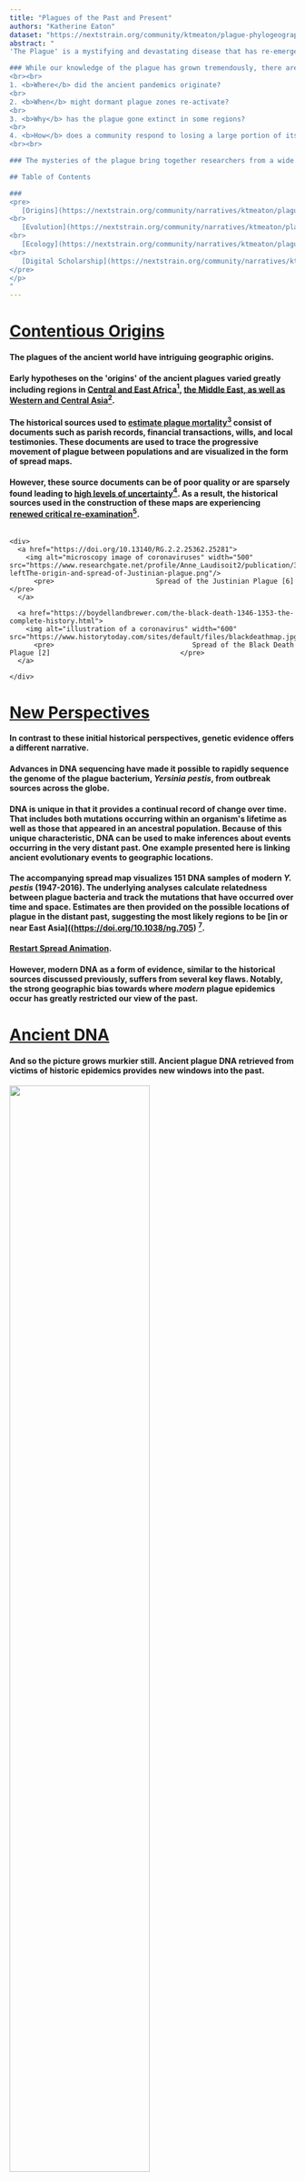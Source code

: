 ```yaml
---
title: "Plagues of the Past and Present"
authors: "Katherine Eaton"
dataset: "https://nextstrain.org/community/ktmeaton/plague-phylogeography/plague150Remote?d=map&legend=closed"
abstract: "
'The Plague' is a mystifying and devastating disease that has re-emerged multiple times throughout history. From the Plague of Justinian (6th century), through the centuries long Black Death (14th-19th century), to the Madagascar Plague Outbreak (2017), this infectious disease has resulted in exceptional mortality and societal upheaval.

### While our knowledge of the plague has grown tremendously, there are many outstanding questions:
<br><br>
1. <b>Where</b> did the ancient pandemics originate?
<br>
2. <b>When</b> might dormant plague zones re-activate?
<br>
3. <b>Why</b> has the plague gone extinct in some regions?
<br>
4. <b>How</b> does a community respond to losing a large portion of its population?
<br><br>

### The mysteries of the plague bring together researchers from a wide variety of disciplines from art history to microbiology. Each field contributes a unique perspective to the questions of how people are affected and cope with this disease, as well as where, when, and why it suddenly appears...

## Table of Contents

###
<pre>
   [Origins](https://nextstrain.org/community/narratives/ktmeaton/plague-phylogeography/plagueSCDS2020Remote?n=1)
<br>
   [Evolution](https://nextstrain.org/community/narratives/ktmeaton/plague-phylogeography/plagueSCDS2020Remote?n=4)
<br>
   [Ecology](https://nextstrain.org/community/narratives/ktmeaton/plague-phylogeography/plagueSCDS2020Remote?n=5)
<br>
   [Digital Scholarship](https://nextstrain.org/community/narratives/ktmeaton/plague-phylogeography/plagueSCDS2020Remote?n=7)
</pre>
</p>
"
---
```



<!----------------------------------------------------------------------------->
<!--                     1 : LS : Origins Ancient Plague                     -->
<!----------------------------------------------------------------------------->
# [Contentious Origins](https://nextstrain.org/community/ktmeaton/plague-phylogeography/plague150Remote?d=map)
#### The plagues of the ancient world have intriguing geographic origins.

#### Early hypotheses on the 'origins' of the ancient plagues varied greatly including regions in [Central and East Africa](https://doi.org/10.2307/600071)[<sup>1</sup>](https://nextstrain.org/community/narratives/ktmeaton/plague-phylogeography/plagueSCDS2020Remote?n=8), [the Middle East, as well as Western and Central Asia](https://boydellandbrewer.com/the-black-death-1346-1353-the-complete-history.html)[<sup>2</sup>](https://nextstrain.org/community/narratives/ktmeaton/plague-phylogeography/plagueSCDS2020Remote?n=8).<br>

#### The historical sources used to [estimate plague mortality](https://www.springer.com/gp/book/9783540257943)[<sup>3</sup>](https://nextstrain.org/community/narratives/ktmeaton/plague-phylogeography/plagueSCDS2020Remote?n=8) consist of documents such as parish records, financial transactions, wills, and local testimonies. These documents are used to trace the progressive movement of plague between populations and are visualized in the form of spread maps.

#### However, these source documents can be of poor quality or are sparsely found leading to [high levels of uncertainty](https://doi.org/10.1111/j.1467-9671.2012.01369.x)[<sup>4</sup>](https://nextstrain.org/community/narratives/ktmeaton/plague-phylogeography/plagueSCDS2020Remote?n=8). As a result, the historical sources used in the construction of these maps are experiencing [renewed critical re-examination](https://www.routledge.com/Spatial-Analysis-in-Health-Geography/Kanaroglou-Delmelle/p/book/9781138546615)[<sup>5</sup>](https://nextstrain.org/community/narratives/ktmeaton/plague-phylogeography/plagueSCDS2020Remote?n=8).

<!----------------------------------------------------------------------------->
<!--                     1 : RS : Origins Maps                               -->
<!----------------------------------------------------------------------------->
```auspiceMainDisplayMarkdown

<div>
  <a href="https://doi.org/10.13140/RG.2.2.25362.25281">
    <img alt="microscopy image of coronaviruses" width="500" src="https://www.researchgate.net/profile/Anne_Laudisoit2/publication/315837122/figure/fig1/AS:652961457897473@1532689551350/a-leftThe-origin-and-spread-of-Justinian-plague.png"/>
      <pre>                         Spread of the Justinian Plague [6]                         </pre>
  </a>

  <a href="https://boydellandbrewer.com/the-black-death-1346-1353-the-complete-history.html">
    <img alt="illustration of a coronavirus" width="600" src="https://www.historytoday.com/sites/default/files/blackdeathmap.jpg"/>
      <pre>                                  Spread of the Black Death Plague [2]                                </pre>
  </a>

</div>

```


<!----------------------------------------------------------------------------->
<!--                     2 : LS : Origins New Lens                           -->
<!----------------------------------------------------------------------------->
# [New Perspectives](https://nextstrain.org/community/ktmeaton/plague-phylogeography/plague150Remote?d=map&animate=1400-01-01,2017-01-01,0,1,30000)
#### In contrast to these initial historical perspectives, genetic evidence offers a different narrative.

#### Advances in DNA sequencing have made it possible to rapidly sequence the genome of the plague bacterium, *Yersinia pestis*, from outbreak sources across the globe.

#### DNA is unique in that it provides a continual record of change over time. That includes both mutations occurring within an organism's lifetime as well as those that appeared in an ancestral population. Because of this unique characteristic, DNA can be used to make inferences about events occurring in the very distant past. One example presented here is linking ancient evolutionary events to geographic locations.

#### The accompanying spread map visualizes 151 DNA samples of modern *Y. pestis* (1947-2016). The underlying analyses calculate relatedness between plague bacteria and track the mutations that have occurred over time and space. Estimates are then provided on the possible locations of plague in the distant past, suggesting the most likely regions to be [in or near East Asia]((https://doi.org/10.1038/ng.705) [<sup>7</sup>](https://nextstrain.org/community/narratives/ktmeaton/plague-phylogeography/plagueSCDS2020Remote?n=8).

#### [Restart Spread Animation](https://nextstrain.org/community/narratives/ktmeaton/plague-phylogeography/plagueSCDS2020Remote?n=2).

#### However, modern DNA as a form of evidence, similar to the historical sources discussed previously, suffers from several key flaws. Notably, the strong geographic bias towards where <i>modern</i> plague epidemics occur has greatly restricted our view of the past.

<!----------------------------------------------------------------------------->
<!--                     3 : LS : Origins Ancient DNA                        -->
<!----------------------------------------------------------------------------->
# [Ancient DNA](https://nextstrain.org/community/ktmeaton/plague-phylogeography/plague150Remote?d=map&country=sweden)
#### And so the picture grows murkier still. Ancient plague DNA retrieved from victims of historic epidemics provides new windows into the past.
<a href="https://www.history.com/news/is-the-black-death-the-ancestor-of-all-modern-plagues">
  <img src="https://www.history.com/.image/c_limit%2Ccs_srgb%2Cq_auto:good%2Cw_686/MTU3ODc4NTk4NjgzOTI4Mjg3/image-placeholder-title.webp" width="70%">
        <p style='text-align: center;'>London's East Smithfield "plague pits", Black Death.</p>
</a>

#### A recent study identified the plague bacterium in skeletal remains from [Sweden 4,900 years ago](https://doi.org/10.1016/j.cell.2018.11.005)[<sup>8</sup>](https://nextstrain.org/community/narratives/ktmeaton/plague-phylogeography/plagueSCDS2020Remote?n=8). Given that Europe was largely excluded from being a candidate origin of plague, this finding is particularly surprising. New hypotheses are constantly emerging concerning the spread of plague across Eurasia. The case is anything but closed.
<a href="https://doi.org/10.1016/j.cell.2018.11.005">
  <img src="https://raw.githubusercontent.com/ktmeaton/plague-phylogeography/master/narratives/images/neolithic-map-1.png" width="80%">
        <p style='text-align: center;'>The Spread of Neolithic Plague [8]</p>
</a>


<!----------------------------------------------------------------------------->
<!--                     4 : LS : Evolution Time Vortex                      -->
<!----------------------------------------------------------------------------->
# [Time Vortex of Evolution](https://nextstrain.org/community/ktmeaton/plague-phylogeography/plague150Remote?d=tree&l=clock&m=time)
#### To critique the previous maps on the spread of the plague, it is important to consider several statistical problems.

#### To model the past using genetic data, we make and test theories about how evolution proceeds over time.

#### Unfortunately, the plague does not follow the rules of a <b>"molecular clock"</b>, where evolution should occur at a constant rate. Under this model, a 'younger' strain (ex. collected in 2000) should have more mutations than an 'older' strain (ex. collected in 1950).

#### Instead, there are dramatic fluctuations where the bacterium may ["speed up" or "slow down" it's pace of evolution](https://doi.org/10.1073/pnas.1205750110)[<sup>9</sup>](https://nextstrain.org/community/narratives/ktmeaton/plague-phylogeography/plagueSCDS2020Remote?n=8).

# Regression

#### The visual to the right compares time on the X-axis (the date) with the mutations that have occurred on the Y-axis (divergence). The dots represent plague samples, and ideally they should fall on the dark black line.

#### The bubbles above the black line have <b>more</b> mutations than expected, and those below the black line have <b>fewer</b> mutations than expected.

#### How can we a reconstruct geographic spread over time, with evidence that behaves so chaotically?


<!----------------------------------------------------------------------------->
<!--                     5 : LS : Ecology Picky                              -->
<!----------------------------------------------------------------------------->
# [Plague's Not Picky](https://nextstrain.org/community/ktmeaton/plague-phylogeography/plague150Remote?d=tree&c=host&legend=open)
#### The solution could be in understanding why this disease does not evolve in a "clock-like" manner. And a clue may lie in considering the ecology of plague.

#### Although plague is primarily a disease of rodents, [virtually all mammals](http://reviverestore.org/wp-content/uploads/2015/02/Gage-and-Kosoy_USGS-Blk-footed-ferret-symp_2006-copy.pdf)[<sup>10</sup>](https://nextstrain.org/community/narratives/ktmeaton/plague-phylogeography/plagueSCDS2020Remote?n=8) are capable of becoming infected when exposed . The movement of plague between novel hosts and environments may be a key factor in explaining why the rate of evolution changes so suddenly.

#### The accompanying visual is a [phylogenetic tree](https://nextstrain.org/help/general/how-to-read-a-tree), where the bubbles represent plague samples and the connecting lines show their degree of relatedness. The color indicates what mammalian host or flea vector the bacteria was isolated from.

#### No obvious patterns emerge as the colors appear 'randomly' distributed. But perhaps the [rodent subfamily Arvicolinae](https://nextstrain.org/community/ktmeaton/plague-phylogeography/plague150Remote?c=host&d=tree&f_host=Microtus,Neodon,Lasiopodomys) is tentatively associated with extra-long branch lengths (ie. rapid evolution).

#### New perspectives on exploratory data analysis that are ecologically-grounded have great potential to yield greater insight.


<!----------------------------------------------------------------------------->
<!--                     6 : LS : Ecology Human                              -->
<!----------------------------------------------------------------------------->
# [Human Spillover](https://nextstrain.org/community/ktmeaton/plague-phylogeography/plague150Remote?c=host&d=tree,map&f_host=Homo&legend=closed)
#### This ecological fluidity to adapt to different hosts has had devastating consequences for human populations.

#### ['Spillover' events](https://doi.org/10.1038/nrmicro.2017.45)[<sup>11</sup>](https://nextstrain.org/community/narratives/ktmeaton/plague-phylogeography/plagueSCDS2020Remote?n=8), where plague crosses over environmental and species boundaries, has led to human outbreaks all across the globe.

#### There is not just a single strain of plague responsible for human infections. Instead, plague strains from many different lineages throughout the evolutionary tree have been linked to epidemics.

#### However, certain lineages of plague seem to be more 'successful' than others, leading to global pandemics and extensive mortality.

#### The question of why these particular bacteria vary in their virulence potential continues to be one of paramount importance.


<!----------------------------------------------------------------------------->
<!--                     7 : LS : Digital Scholarship                        -->
<!----------------------------------------------------------------------------->
# [Digital Scholarship](https://nextstrain.org/community/ktmeaton/plague-phylogeography/plague150Remote?d=map)
#### The data in this exhibit all derive from publicly accessible projects available through the [National Centre for Biotechnology Information](https://www.ncbi.nlm.nih.gov/).

#### This exhibit only captures a very small fraction (151 samples) of the available plague datasets that could be harnessed for analysis (1500+ and growing).

#### Method documentation for the project can be found at [Read the Docs](https://plague-phylogeography.readthedocs.io/en/latest/).

#### The underlying code is open-access via a [GitHub Repository](https://github.com/ktmeaton/plague-phylogeography) and is continually developed for reproducibility.

#### Future work will focus on expanding scope, both geographically and temporally, and integrating new theoretical perspectives to shed further light on the mysteries of <b>where</b>, <b>when</b>, and <b>how</b> plague spreads across the globe.

<!----------------------------------------------------------------------------->
<!--                     8 : LS : References Numbered                        -->
<!----------------------------------------------------------------------------->
# [References](https://nextstrain.org/community/ktmeaton/plague-phylogeography/plague150Remote?d=tree,map&legend=closed)
1. Dols, M. W. (1974). [Plague in early Islamic history](https://doi.org/10.2307/600071). *Journal of the American Oriental Society*, 94(3), 371–383.
2. Benedictow, O. J. (2004). [The Black Death, 1346-1353: The Complete History](https://boydellandbrewer.com/the-black-death-1346-1353-the-complete-history.html). Woodbridge, Suffolk, United Kingdom: Boydell Press.
3. Christakos, G., Olea, R. A., Serre, M. L., Yu, H.-L., & Wang, L.-L. (2005). [Interdisciplinary Public Health Reasoning and Epidemic Modelling: The Case of Black Death](https://doi.org/10.1007/3-540-28165-7). Berlin Heidelberg: Springer-Verlag.
4. Skog, L., & Hauska, H. (2013). [Spatial Modeling of the Black Death in Sweden](https://doi.org/10.1111/j.1467-9671.2012.01369.x). *Transactions in GIS*, 17(4), 589–611.
5. Bossak, B. H., & Welford, M. R. (2016). [Spatio-Temporal Characteristics of the Medieval Black Death](https://www.routledge.com/Spatial-Analysis-in-Health-Geography/Kanaroglou-Delmelle/p/book/9781138546615). In P. Kanaroglou & E. D. Delmelle (Eds.), Spatial Analysis in Health Geography (pp. 93–106). Routledge.
6. Laudisoit, A. (2009). [Diversity, ecology and status of potential hosts and vectors of the plague bacillus *Yersinia pestis* (PhD Thesis)](https://doi.org/10.13140/RG.2.2.25362.25281). University of Liège and Antwerpen.
7. Morelli, G., Song, Y., Mazzoni, C. J., Eppinger, M., Roumagnac, P., Wagner, D. M., ... Achtman, M. (2010). [*Yersinia pestis* genome sequencing identifies patterns of global phylogenetic diversity](https://doi.org/10.1038/ng.705). *Nature Genetics*, 42(12), 1140–1143.
8. Rascovan, N., Sjögren, K.-G., Kristiansen, K., Nielsen, R., Willerslev, E., Desnues, C., & Rasmussen, S. (2019). [Emergence and spread of basal lineages of *Yersinia pestis* during the Neolithic Decline](https://doi.org/10.1016/j.cell.2018.11.005). *Cell*, 176(1), 295-305.e10.
9. Cui, Y., Yu, C., Yan, Y., Li, D., Li, Y., Jombart, T., ... Yang, R. (2013). [Historical variations in mutation rate in an epidemic pathogen, *Yersinia pestis*](https://doi.org/10.1073/pnas.1205750110). *Proceedings of the National Academy of Sciences*, 110(2), 577–582.
10. Gage, K., & Kosoy, M. (2006). [Recent trends in plague ecology](http://reviverestore.org/wp-content/uploads/2015/02/Gage-and-Kosoy_USGS-Blk-footed-ferret-symp_2006-copy.pdf). *USG Survey*, 213–231.
11. Plowright, R. K., Parrish, C. R., McCallum, H., Hudson, P. J., Ko, A. I., Graham, A. L., & Lloyd-Smith, J. O. (2017). [Pathways to zoonotic spillover](https://doi.org/10.1038/nrmicro.2017.45). *Nature Reviews Microbiology*, 15(8), 502–510.5
